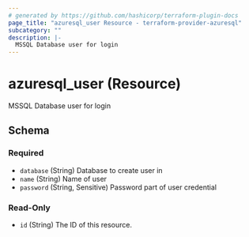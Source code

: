 ```yaml
---
# generated by https://github.com/hashicorp/terraform-plugin-docs
page_title: "azuresql_user Resource - terraform-provider-azuresql"
subcategory: ""
description: |-
  MSSQL Database user for login
---
```


# azuresql_user (Resource)

MSSQL Database user for login



<!-- schema generated by tfplugindocs -->
## Schema

### Required

- `database` (String) Database to create user in
- `name` (String) Name of user
- `password` (String, Sensitive) Password part of user credential

### Read-Only

- `id` (String) The ID of this resource.


